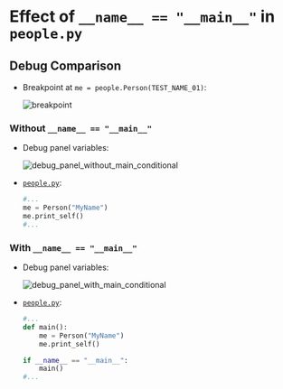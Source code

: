 # Effect of `__name__ == "__main__"` in `people.py`

## Debug Comparison

* Breakpoint at `me = people.Person(TEST_NAME_01)`:

  ![breakpoint](https://user-images.githubusercontent.com/47562501/221345418-d9626d46-3756-4612-afb1-c42cbf18ec0c.png)

### Without `__name__ == "__main__"`

* Debug panel variables:

  ![debug_panel_without_main_conditional](https://user-images.githubusercontent.com/47562501/221345851-7b512872-d2d2-4131-8227-9913b842c5ca.png)

* [`people.py`](../people.py):

  ```python
  #...
  me = Person("MyName")
  me.print_self()
  #...
  ```

### With `__name__ == "__main__"`

* Debug panel variables:

  ![debug_panel_with_main_conditional](https://user-images.githubusercontent.com/47562501/221345859-a25da11a-dbcc-4259-b78b-ffdd54de3593.png)

* [`people.py`](../people.py):

  ```python
  #...
  def main():
      me = Person("MyName")
      me.print_self()

  if __name__ == "__main__":
      main()
  #...
  ```
